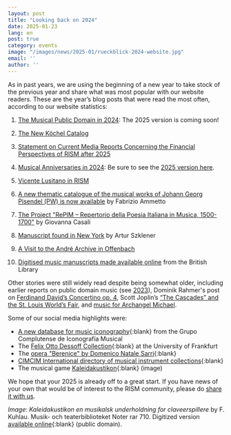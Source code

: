 ```yaml
---
layout: post
title: "Looking back on 2024"
date: 2025-01-23
lang: en
post: true
category: events
image: "/images/news/2025-01/rueckblick-2024-website.jpg"
email: ''
author: ''
---
```


As in past years, we are using the beginning of a new year to take stock of the previous year and share what was most popular with our website readers. These are the year’s blog posts that were read the most often, according to our website statistics:    

1. [The Musical Public Domain in 2024](/in_the_news/2024/01/25/musical-public-domain-2024.html): The 2025 version is coming soon!  

2. [The New Köchel Catalog](/new_publications/2024/09/19/Koechel-presentation-Salzburg.html)  

3. [Statement on Current Media Reports Concerning the Financial Perspectives of RISM after 2025](/new_at_rism/2024/08/14/statement-on-current-media-reports.html)  

4. [Musical Anniversaries in 2024](/musical_anniversaries/2024/01/11/musical-anniversaries-in-2024.html): Be sure to see the [2025 version here](/musical_anniversaries/2025/01/09/musical-anniversaries-in-2025.html).  

5. [Vicente Lusitano in RISM](/new_at_rism/2024/04/11/vicente-lusitano-in-rism.html)  

6. [A new thematic catalogue of the musical works of Johann Georg Pisendel (PW) is now available](/new_publications/2024/02/15/pisendel-new-thematic-catalog.html) by Fabrizio Ammetto  

7. [The Project "RePIM – Repertorio della Poesia Italiana in Musica, 1500-1700"](/new_at_rism/2024/02/01/the-repim-project.html) by Giovanna Casali  

8. [Manuscript found in New York](/rediscovered/2024/11/07/manuscript-found-in-new-york.html) by Artur Szklener  

9. [A Visit to the André Archive in Offenbach](/events/2024/09/12/visit-to-andre-archive.html)  

10. [Digitised music manuscripts made available online](/library_collections/2024/10/24/digitised-music-manuscripts-made-available-online.html) from the British Library   

Other stories were still widely read despite being somewhat older, including earlier reports on public domain music (see [2023](/in_the_news/2023/02/14/public-domain-2023.html)), Dominik Rahmer's post on [Ferdinand David’s Concertino op. 4](/new_publications/2022/01/31/a-concerto-for-a-trombone-god-david-concertino-henle-urtext.html), Scott Joplin’s [“The Cascades” and the St. Louis World’s Fair](/musical_anniversaries/2017/03/30/scott-joplins-the-cascades-and-the-st-louis-worlds.html), and [music for Archangel Michael](/events/2023/09/28/commemorating-archangel-michael.html).  

Some of our social media highlights were:  

- [A new database for music iconography](https://www.iconografiamusical.es/){:blank} from the Grupo Complutense de Iconografía Musical  
- The [Felix Otto Dessoff Collection](https://www.ub.uni-frankfurt.de/musik/dessoff.html){:blank} at the University of Frankfurt  
- The [opera "Berenice" by Domenico Natale Sarri](http://www.internetculturale.it/jmms/iccuviewer/iccu.jsp?id=oai%3Awww.internetculturale.sbn.it%2FTeca%3A20%3ANT0000%3AIT%5C%5CICCU%5C%5CMSM%5C%5C0155041){:blank}  
- [CIMCIM International directory of musical instrument collections](https://cimcim.mini.icom.museum/resources/international-directory-of-musical-instrument-collections/){:blank}  
- The musical game [Kaleidakustikon](https://discover.musikverket.se/cgi-bin/koha/opac-detail.pl?biblionumber=1599467){:blank} (image)  

We hope that your 2025 is already off to a great start. If you have news of your own that would be of interest to the RISM community, please do [share it with us](/community/share-your-news.html).  

_Image_: _Kaleidakustikon en musikalsk underholdning for claveerspillere_ by F. Kuhlau. Musik- och teaterbiblioteket Noter rar 710. Digitized version [available online](https://discover.musikverket.se/cgi-bin/koha/opac-detail.pl?biblionumber=1599467){:blank} (public domain).  
